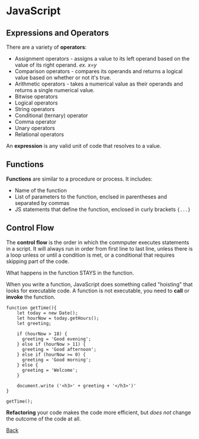 # JavaScript

## Expressions and Operators
There are a variety of **operators**:
- Assignment operators - assigns a value to its left operand based on the value of its right operand. *ex. x=y*
- Comparison operators - compares its operands and returns a logical value based on whether or not it's true. 
- Arithmetic operators - takes a numerical value as their operands and returns a single numerical value.
- Bitwise operators
- Logical operators
- String operators
- Conditional (ternary) operator
- Comma operator
- Unary operators
- Relational operators

An **expression** is any valid unit of code that resolves to a value.

## Functions 
**Functions** are similar to a procedure or process. It includes:
- Name of the function
- List of parameters to the function, enclsed in parentheses and separated by commas
- JS statements that define the function, enclosed in curly brackets `{...}`

## Control Flow
The **control flow** is the order in which the commputer executes statements in a script. It will always run in order from first line to last line, unless there is a loop unless or until a condition is met, or a conditional that requires skipping part of the code.

What happens in the function STAYS in the function.

When you write a function, JavaScript does something called "hoisting" that looks for executable code. A function is not executable, you need to **call** or **invoke** the function. 

```
function getTime(){
    let today = new Date();
    let hourNow = today.getHours();
    let greeting;

    if (hourNow > 18) {
      greeting = 'Good evening';
    } else if (hourNow > 11) {
      greeting = 'Good afternoon';
    } else if (hourNow >= 0) {
      greeting = 'Good morning';
    } else {
      greeting = 'Welcome';  
    }
    
    document.write ('<h3>' + greeting + '</h3>')'
}

getTime();
```

**Refactoring** your code makes the code more efficient, but *does not* change the outcome of the code at all.



[Back](README.md)